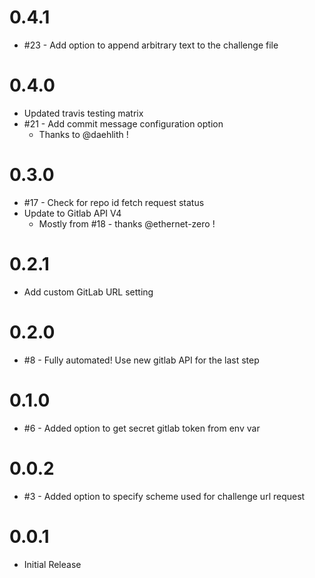 # 0.4.1
  - #23 - Add option to append arbitrary text to the challenge file

# 0.4.0

  - Updated travis testing matrix
  - #21 - Add commit message configuration option
    - Thanks to @daehlith !

# 0.3.0

  - #17 - Check for repo id fetch request status
  - Update to Gitlab API V4
    - Mostly from #18 - thanks @ethernet-zero !

# 0.2.1

- Add custom GitLab URL setting

# 0.2.0

- #8 - Fully automated! Use new gitlab API for the last step

# 0.1.0

- #6 - Added option to get secret gitlab token from env var

# 0.0.2

- #3 - Added option to specify scheme used for challenge url request

# 0.0.1

- Initial Release

